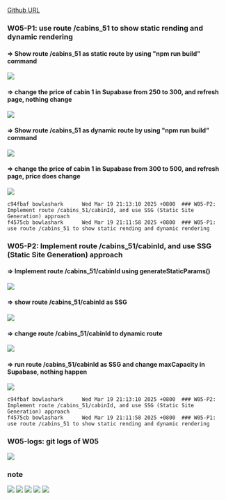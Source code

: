 [Github URL](https://github.com/bowlashark/1132-2N-demo-51)

### W05-P1: use route /cabins_51 to show static rending and dynamic rendering

#### => Show route /cabins_51 as static route by using "npm run build" command

![](w05-p1-1.jpg)

#### => change the price of cabin 1 in Supabase from 250 to 300, and refresh page, nothing change

![](w05-p1-2.jpg)

#### => Show route /cabins_51 as dynamic route by using "npm run build" command

![](w05-p1-3.jpg)

#### => change the price of cabin 1 in Supabase from 300 to 500, and refresh page, price does change

![](w05-p1-4.jpg)

```
c94fbaf bowlashark      Wed Mar 19 21:13:10 2025 +0800  ### W05-P2: Implement route /cabins_51/cabinId, and use SSG (Static Site Generation) approach
f4575cb bowlashark      Wed Mar 19 21:11:58 2025 +0800  ### W05-P1: use route /cabins_51 to show static rending and dynamic rendering
```

### W05-P2: Implement route /cabins_51/cabinId, and use SSG (Static Site Generation) approach

#### => Implement route /cabins_51/cabinId using generateStaticParams()

![](w05-p2-1.jpg)

#### => show route /cabins_51/cabinId as SSG

![](w05-p2-2.jpg)

#### => change route /cabins_51/cabinId to dynamic route

![](w05-p2-3.jpg)

#### => run route /cabins_51/cabinId as SSG and change maxCapacity in Supabase, nothing happen

![](w05-p2-4.jpg)

```
c94fbaf bowlashark      Wed Mar 19 21:13:10 2025 +0800  ### W05-P2: Implement route /cabins_51/cabinId, and use SSG (Static Site Generation) approach
f4575cb bowlashark      Wed Mar 19 21:11:58 2025 +0800  ### W05-P1: use route /cabins_51 to show static rending and dynamic rendering
```

### W05-logs: git logs of W05

![](w05-logs.jpg)

### note

![](1.jpg)
![](2.jpg)
![](3.jpg)
![](4.jpg)
![](5.jpg)
